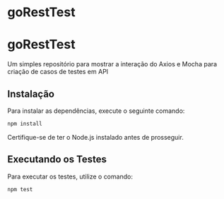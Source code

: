 # goRestTest


# goRestTest

Um simples repositório para mostrar a interação do Axios e Mocha para criação de casos de testes em API

## Instalação

Para instalar as dependências, execute o seguinte comando:

```sh
npm install
```

Certifique-se de ter o Node.js instalado antes de prosseguir.

## Executando os Testes

Para executar os testes, utilize o comando:

```sh
npm test
```